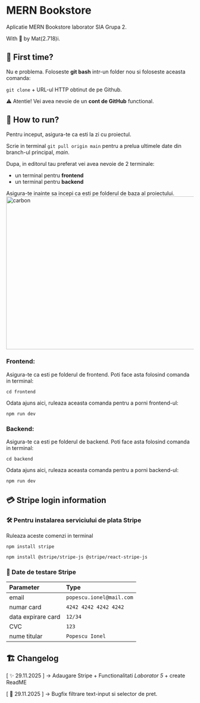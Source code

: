 
# MERN Bookstore

Aplicatie MERN Bookstore laborator SIA Grupa 2.

With 💚 by Mat(2.718)i.


## 😬 First time?

Nu e problema. Foloseste **git bash** intr-un folder nou si foloseste aceasta comanda:

`git clone` + URL-ul HTTP obtinut de pe Github.

⚠ Atentie! Vei avea nevoie de un **cont de GitHub** functional.

## 🤔 How to run?

Pentru inceput, asigura-te ca esti la zi cu proiectul.

Scrie in terminal `git pull origin main` pentru a prelua ultimele date din branch-ul principal, _main_.

Dupa, in editorul tau preferat vei avea nevoie de 2 terminale:
* un terminal pentru **frontend**
* un terminal pentru **backend**

Asigura-te inainte sa incepi ca esti pe folderul de baza al proiectului.
<img width="722" height="410" alt="carbon" src="https://github.com/user-attachments/assets/f3ba3779-e7c4-487b-9120-cc7d4af84254" />



### Frontend:
Asigura-te ca esti pe folderul de frontend. Poti face asta folosind comanda in terminal:

`cd frontend`

Odata ajuns aici, ruleaza aceasta comanda pentru a porni frontend-ul:

`npm run dev`


### Backend:
Asigura-te ca esti pe folderul de backend. Poti face asta folosind comanda in terminal:

`cd backend`

Odata ajuns aici, ruleaza aceasta comanda pentru a porni backend-ul:

`npm run dev`


## 💳 Stripe login information

### 🛠 Pentru instalarea serviciului de plata Stripe

Ruleaza aceste comenzi in terminal

`npm install stripe`

`npm install @stripe/stripe-js @stripe/react-stripe-js`

### 🧪 Date de testare Stripe

| Parameter | Type     |
| :-------- | :------- |
| email | `popescu.ionel@mail.com` |
| numar card | `4242 4242 4242 4242` |
| data expirare card | `12/34` |
| CVC | `123` |
| nume titular | `Popescu Ionel` |



## 🏗 Changelog

[ ✨ 29.11.2025 ] → Adaugare Stripe + Functionalitati _Laborator 5_ + create ReadME

[ 🐛 29.11.2025 ] → Bugfix filtrare text-input si selector de pret. 



